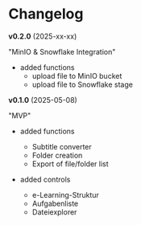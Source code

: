 # Changelog

**v0.2.0** (2025-xx-xx)

"MinIO & Snowflake Integration"

* added functions
  - upload file to MinIO bucket
  - upload file to Snowflake stage

**v0.1.0** (2025-05-08)

"MVP"

* added functions
  - Subtitle converter
  - Folder creation
  - Export of file/folder list

* added controls
  - e-Learning-Struktur
  - Aufgabenliste
  - Dateiexplorer